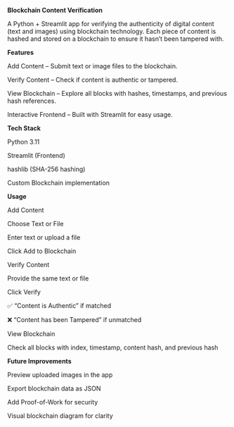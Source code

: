 **Blockchain Content Verification**

A Python + Streamlit app for verifying the authenticity of digital content (text and images) using blockchain technology. Each piece of content is hashed and stored on a blockchain to ensure it hasn’t been tampered with.

**Features**

Add Content – Submit text or image files to the blockchain.

Verify Content – Check if content is authentic or tampered.

View Blockchain – Explore all blocks with hashes, timestamps, and previous hash references.

Interactive Frontend – Built with Streamlit for easy usage.

**Tech Stack**

Python 3.11

Streamlit (Frontend)

hashlib (SHA-256 hashing)

Custom Blockchain implementation

**Usage**

Add Content

Choose Text or File

Enter text or upload a file

Click Add to Blockchain

Verify Content

Provide the same text or file

Click Verify

✅ “Content is Authentic” if matched

❌ “Content has been Tampered” if unmatched

View Blockchain

Check all blocks with index, timestamp, content hash, and previous hash

**Future Improvements**

Preview uploaded images in the app

Export blockchain data as JSON

Add Proof-of-Work for security

Visual blockchain diagram for clarity
